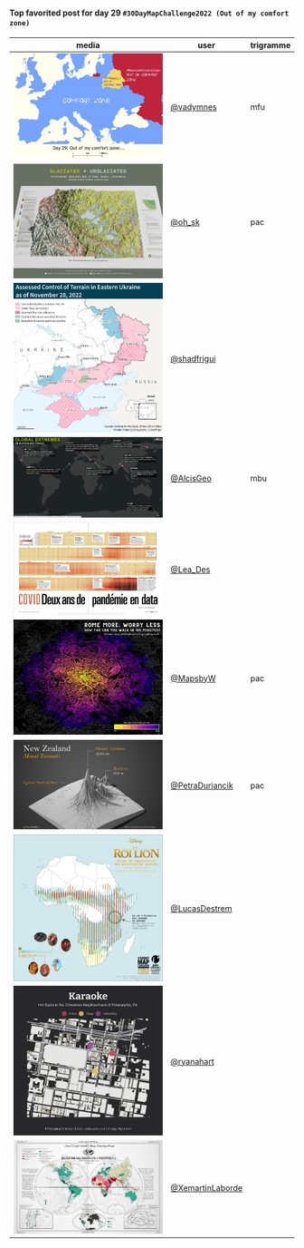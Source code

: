 #### Top favorited post for day 29 `#30DayMapChallenge2022 (Out of my comfort zone)`
| media | user | trigramme |
|-------|------|-----------|
| ![image](uploads/7998636bda70a7c0d4d8437482abb6e8/image.png) | [@vadymnes](https://twitter.com/vadymnes/status/1597645371273932802) | mfu |
| ![image](uploads/e936365d53dea4f6888850b7bcbd14cc/image.png) | [@oh_sk](https://twitter.com/oh_sk/status/1597740209051172865) | pac |
| ![image](uploads/c8fde3d98453013171fe11d9720c582f/image.png) | [@shadfrigui](https://twitter.com/shadfrigui/status/1597661190293196800) |  |
| ![image](uploads/24110b6976dca54d912bbd4a69c8248a/image.png) | [@AlcisGeo](https://twitter.com/AlcisGeo/status/1597518226430124032) | mbu |
| ![image](uploads/a81e1fa23bcd705cfff335e8597c3b62/image.png) | [@Lea_Des](https://twitter.com/Lea_Des/status/1597549431838150657) |  |
| ![image](uploads/60d0af6e4d9f6aee03bf51c9a223338e/image.png) | [@MapsbyW](https://twitter.com/MapsbyW/status/1597615021135368197) | pac |
| ![image](uploads/41b85b08795bd87469c9d971ddc3cf3c/image.png) | [@PetraDuriancik](https://twitter.com/PetraDuriancik/status/1597622586250522625) | pac |
| ![image](uploads/04fa65733cd51051e7162476660870e1/image.png) | [@LucasDestrem](https://twitter.com/LucasDestrem/status/1597671614413275136) |  |
| ![image](uploads/05ad350e5ea87ad9b1fa18424094377f/image.png) | [@ryanahart](https://twitter.com/ryanahart/status/1597675676685172736) |  |
| ![image](uploads/d3713195d4d5f5c27a0898320af8b5f1/image.png) | [@XemartinLaborde](https://twitter.com/XemartinLaborde/status/1597584326228873217) |  |

